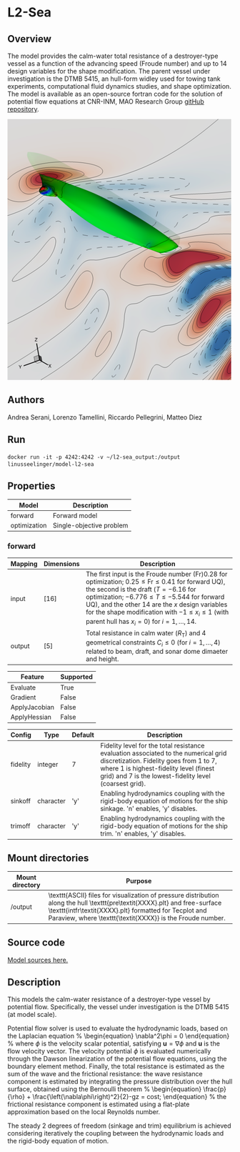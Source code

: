 # L2-Sea

## Overview
The model provides the calm-water total resistance of a destroyer-type vessel as a function of the advancing speed (Froude number) and up to 14 design variables for the shape modification. The parent vessel under investigation is the DTMB 5415, an hull-form widley used for towing tank experiments, computational fluid dynamics studies, and shape optimization. The model is available as an open-source fortran code for the solution of potential flow equations at CNR-INM, MAO Research Group [gitHub repository](github.com/MAORG-CNR-INM/NATO-AVT-331-L2-Sea-Benchmark).   

![L2sea-Model](https://github.com/MAORG-CNR-INM/NATO-AVT-331-L2-Sea-Benchmark/blob/main/figs/l2sea_example.png "L2-Sea Model")

## Authors
Andrea Serani, Lorenzo Tamellini, Riccardo Pellegrini, Matteo Diez

## Run
```
docker run -it -p 4242:4242 -v ~/l2-sea_output:/output linusseelinger/model-l2-sea 
```

## Properties

Model | Description
---|---
forward | Forward model
optimization | Single-objective problem

### forward
Mapping | Dimensions | Description
---|---|---
input | [16] | The first input is the Froude number ($\mathrm{Fr})0.28$ for optimization; $0.25\leq \mathrm{Fr}\leq 0.41$ for forward UQ), the second is the draft ($T=-6.16$ for optimization; $-6.776\leq T \leq -5.544$ for forward UQ), and the other 14 are the $x$ design variables for the shape modification with $-1\leq x_i \leq 1$  (with parent hull has $x_i = 0$) for $i=1,\dots,14$.
output | [5] | Total resistance in calm water ($R_\mathrm{T}$) and 4 geometrical constraints $C_i\leq 0$ (for $i=1,\dots,4$) related to beam, draft, and sonar dome dimaeter and height. 

Feature | Supported
---|---
Evaluate | True
Gradient | False
ApplyJacobian | False
ApplyHessian | False

Config | Type | Default | Description
---|---|---|---
fidelity | integer | 7 | Fidelity level for the total resistance evaluation associated to the numerical grid discretization. Fidelity goes from 1 to 7, where 1 is highest-fidelity level (finest grid) and 7 is the lowest-fidelity level (coarsest grid).
sinkoff | character | 'y' | Enabling hydrodynamics coupling with the rigid-body equation of motions for the ship sinkage. 'n' enables, 'y' disables.
trimoff | character | 'y' | Enabling hydrodynamics coupling with the rigid-body equation of motions for the ship trim. 'n' enables, 'y' disables.

## Mount directories
Mount directory | Purpose
---|---
/output | \texttt{ASCII} files for visualization of pressure distribution along the hull \texttt{pre\textit{XXXX}.plt} and free-surface \texttt{intfr\textit{XXXX}.plt} formatted for Tecplot and Paraview, where \texttt{\textit{XXXX}} is the Froude number.

## Source code

[Model sources here.](https://github.com/UM-Bridge/benchmarks/tree/main/models/l2-sea)

## Description
This models the calm-water resistance of a destroyer-type vessel by potential flow. Specifically, the vessel under investigation is the DTMB 5415 (at model scale).

Potential flow solver is used to evaluate the hydrodynamic loads, based on the Laplacian equation
%
\begin{equation}
    \nabla^2\phi = 0
\end{equation}
%
where $\phi$ is the velocity scalar potential, satisfying $\mathbf{u}=\nabla\phi$ and $\mathbf{u}$ is the flow velocity vector. The velocity potential $\phi$ is evaluated numerically through the Dawson linearization of the potential flow equations, using the boundary element method. Finally, the total resistance is estimated as the sum of the wave and the frictional resistance: the wave resistance component is estimated by integrating the pressure distribution over the hull surface, obtained using the Bernoulli theorem
%
\begin{equation}
    \frac{p}{\rho} + \frac{\left(\nabla\phi\right)^2}{2}-gz = cost;
\end{equation}
%
the frictional resistance component is estimated using a flat-plate approximation based on the local Reynolds number.

The steady 2 degrees of freedom (sinkage and trim) equilibrium is achieved considering iteratively the coupling between the hydrodynamic loads and the rigid-body equation of motion. 
